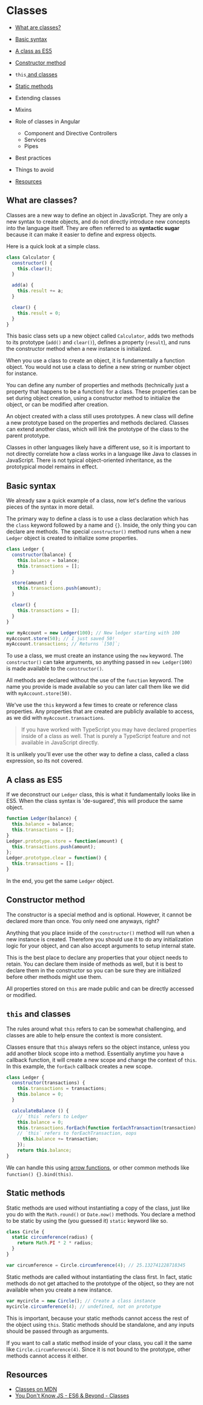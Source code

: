 # Classes

* [What are classes?](#what-are-classes)
* [Basic syntax](#basic-syntax)
* [A class as ES5](#a-class-as-es5)
* [Constructor method](#constructor-method)
* `this`[ and classes](#this-and-classes)
* [Static methods](#static-methods)
* Extending classes
* Mixins
* Role of classes in Angular
  * Component and Directive Controllers
  * Services
  * Pipes

* Best practices
* Things to avoid
* [Resources](#resources)

## What are classes?

Classes are a new way to define an object in JavaScript. They are only a new syntax to create objects, and do not directly introduce new concepts into the language itself. They are often referred to as **syntactic sugar** because it can make it easier to define and express objects.

Here is a quick look at a simple class.

```js
class Calculator {
  constructor() {
    this.clear();
  }

  add(a) {
    this.result += a;
  }

  clear() {
    this.result = 0;
  }
}
```

This basic class sets up a new object called `Calculator`, adds two methods to its prototype \(`add()` and `clear()`\), defines a property \(`result`\), and runs the constructor method when a new instance is initialized.

When you use a class to create an object, it is fundamentally a function object. You would not use a class to define a new string or number object for instance.

You can define any number of properties and methods \(technically just a property that happens to be a function\) for a class. These properties can be set during object creation, using a constructor method to initialize the object, or can be modified after creation.

An object created with a class still uses prototypes. A new class will define a new prototype based on the properties and methods declared. Classes can extend another class, which will link the prototype of the class to the parent prototype.

Classes in other languages likely have a different use, so it is important to not directly correlate how a class works in a language like Java to classes in JavaScript. There is not typical object-oriented inheritance, as the prototypical model remains in effect.

## Basic syntax

We already saw a quick example of a class, now let's define the various pieces of the syntax in more detail.

The primary way to define a class is to use a class declaration which has the `class` keyword followed by a name and `{}`. Inside, the only thing you can declare are methods. The special `constructor()` method runs when a new `Ledger` object is created to initialize some properties.

```js
class Ledger {
  constructor(balance) {
    this.balance = balance;
    this.transactions = [];
  }

  store(amount) { 
    this.transactions.push(amount);
  }

  clear() { 
    this.transactions = [];
  }
}

var myAccount = new Ledger(100); // New ledger starting with 100
myAccount.store(50); // I just saved 50!
myAccount.transactions; // Returns `[50]`;
```

To use a class, we must create an instance using the `new` keyword. The `constructor()` can take arguments, so anything passed in `new Ledger(100)` is made available to the `constructor()`.

All methods are declared without the use of the `function` keyword. The name you provide is made available so you can later call them like we did with `myAccount.store(50)`.

We've use the `this` keyword a few times to create or reference class properties. Any properties that are created are publicly available to access, as we did with `myAccount.transactions`.

> If you have worked with TypeScript you may have declared properties inside of a class as well. That is purely a TypeScript feature and not available in JavaScript directly.

It is unlikely you'll ever use the other way to define a class, called a class expression, so its not covered.

## A class as ES5

If we deconstruct our `Ledger` class, this is what it fundamentally looks like in ES5. When the class syntax is 'de-sugared', this will produce the same object.

```js
function Ledger(balance) {
  this.balance = balance;
  this.transactions = [];
}
Ledger.prototype.store = function(amount) {
  this.transactions.push(amount);
};
Ledger.prototype.clear = function() {
  this.transactions = [];
}
```

In the end, you get the same `Ledger` object.

## Constructor method

The constructor is a special method and is optional. However, it cannot be declared more than once. You only need one anyways, right?

Anything that you place inside of the `constructor()` method will run when a new instance is created. Therefore you should use it to do any initialization logic for your object, and can also accept arguments to setup internal state.

This is the best place to declare any properties that your object needs to retain. You can declare them inside of methods as well, but it is best to declare them in the constructor so you can be sure they are initialized before other methods might use them.

All properties stored on `this` are made public and can be directly accessed or modified.

## `this` and classes

The rules around what `this` refers to can be somewhat challenging, and classes are able to help ensure the context is more consistent.

Classes ensure that `this` always refers so the object instance, unless you add another block scope into a method. Essentially anytime you have a callback function, it will create a new scope and change the context of `this`. In this example, the `forEach` callback creates a new scope.

```js
class Ledger {
  constructor(transactions) {
    this.transactions = transactions;
    this.balance = 0;
  }

  calculateBalance () {
    // `this` refers to Ledger
    this.balance = 0;
    this.transactions.forEach(function forEachTransaction(transaction) {
    // `this` refers to forEachTransaction, oops
      this.balance += transaction;
    });
    return this.balance;
}
```

We can handle this using [arrow functions](arrow_functions.md), or other common methods like `function() {}.bind(this)`.

## Static methods

Static methods are used without instantiating a copy of the class, just like you do with the `Math.round()` or `Date.now()` methods. You declare a method to be static by using the \(you guessed it\) `static` keyword like so.

```js
class Circle {
  static circumference(radius) {
    return Math.PI * 2 * radius;
  }
}

var circumference = Circle.circumference(4); // 25.132741228718345
```

Static methods are called without instantiating the class first. In fact, static methods do not get attached to the prototype of the object, so they are not available when you create a new instance.

```js
var mycircle = new Circle(); // Create a class instance
mycircle.circumference(4); // undefined, not on prototype
```

This is important, because your static methods cannot access the rest of the object using `this`. Static methods should be standalone, and any inputs should be passed through as arguments.

If you want to call a static method inside of your class, you call it the same like `Circle.circumference(4)`. Since it is not bound to the prototype, other methods cannot access it either.

## Resources

* [Classes on MDN](https://developer.mozilla.org/en-US/docs/Web/JavaScript/Reference/Classes)
* [You Don't Know JS - ES6 & Beyond - Classes](https://github.com/getify/You-Dont-Know-JS/blob/master/es6%20&%20beyond/ch3.md#classes)

